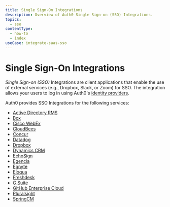 ```yaml
---
title: Single Sign-On Integrations
description: Overview of Auth0 Single Sign-on (SSO) Integrations.
topics:
  - sso
contentType:
  - how-to
  - index
useCase: integrate-saas-sso
---
```


# Single Sign-On Integrations

<dfn data-key="single-sign-on">Single Sign-on (SSO)</dfn> Integrations are client applications that enable the use of external services (e.g., Dropbox, Slack, or Zoom) for SSO. The integration allows your users to log in using Auth0's [identity providers](/identityproviders).

Auth0 provides SSO Integrations for the following services:

- [Active Directory RMS](/integrations/sso/ad-rms)
- [Box](/integrations/sso/box)
- [Cisco WebEx](/integrations/sso/cisco-webex)
- [CloudBees](/integrations/sso/cloudbees)
- [Concur](/integrations/sso/concur)
- [Datadog](/integrations/sso/datadog)
- [Dropbox](/integrations/sso/dropbox)
- [Dynamics CRM](/integrations/sso/dynamics-crm)
- [EchoSign](/integrations/sso/echosign)
- [Egencia](/integrations/sso/egencia)
- [Egnyte](/integrations/sso/egnyte)
- [Eloqua](/integrations/sso/eloqua)
- [Freshdesk](/integrations/sso/freshdesk)
- [G Suite](/integrations/sso/g-suite)
- [GitHub Enterprise Cloud](/integrations/sso/github-enterprise-cloud)
- [Pluralsight](/integrations/sso/pluralsight)
- [SpringCM](/integrations/sso/springcm)
